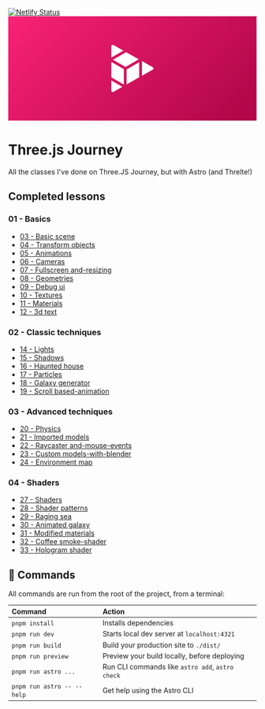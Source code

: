 
[![Netlify Status](https://api.netlify.com/api/v1/badges/a8ea1771-b61c-46bd-81d5-4baf212a2c4e/deploy-status)](https://app.netlify.com/sites/stirring-biscochitos-671765/deploys)
![Header](src/assets/header.png)

# Three.js Journey
All the classes I've done on Three.JS Journey, but with Astro (and Threlte!)

## Completed lessons
### 01 - Basics
 - [03 - Basic scene](https://threejs.hnrq.dev/01-basics/03-basic-scene)
 - [04 - Transform objects](https://threejs.hnrq.dev/01-basics/04-transform-objects)
 - [05 - Animations](https://threejs.hnrq.dev/01-basics/05-animations)
 - [06 - Cameras](https://threejs.hnrq.dev/01-basics/06-cameras)
 - [07 - Fullscreen and-resizing](https://threejs.hnrq.dev/01-basics/07-fullscreen-and-resizing)
 - [08 - Geometries](https://threejs.hnrq.dev/01-basics/08-geometries)
 - [09 - Debug ui](https://threejs.hnrq.dev/01-basics/09-debug-ui)
 - [10 - Textures](https://threejs.hnrq.dev/01-basics/10-textures)
 - [11 - Materials](https://threejs.hnrq.dev/01-basics/11-materials)
 - [12 - 3d text](https://threejs.hnrq.dev/01-basics/12-3d-text)


### 02 - Classic techniques
 - [14 - Lights](https://threejs.hnrq.dev/02-classic-techniques/14-lights)
 - [15 - Shadows](https://threejs.hnrq.dev/02-classic-techniques/15-shadows)
 - [16 - Haunted house](https://threejs.hnrq.dev/02-classic-techniques/16-haunted-house)
 - [17 - Particles](https://threejs.hnrq.dev/02-classic-techniques/17-particles)
 - [18 - Galaxy generator](https://threejs.hnrq.dev/02-classic-techniques/18-galaxy-generator)
 - [19 - Scroll based-animation](https://threejs.hnrq.dev/02-classic-techniques/19-scroll-based-animation)


### 03 - Advanced techniques
 - [20 - Physics](https://threejs.hnrq.dev/03-advanced-techniques/20-physics)
 - [21 - Imported models](https://threejs.hnrq.dev/03-advanced-techniques/21-imported-models)
 - [22 - Raycaster and-mouse-events](https://threejs.hnrq.dev/03-advanced-techniques/22-raycaster-and-mouse-events)
 - [23 - Custom models-with-blender](https://threejs.hnrq.dev/03-advanced-techniques/23-custom-models-with-blender)
 - [24 - Environment map](https://threejs.hnrq.dev/03-advanced-techniques/24-environment-map)


### 04 - Shaders
 - [27 - Shaders](https://threejs.hnrq.dev/04-shaders/27-shaders)
 - [28 - Shader patterns](https://threejs.hnrq.dev/04-shaders/28-shader-patterns)
 - [29 - Raging sea](https://threejs.hnrq.dev/04-shaders/29-raging-sea)
 - [30 - Animated galaxy](https://threejs.hnrq.dev/04-shaders/30-animated-galaxy)
 - [31 - Modified materials](https://threejs.hnrq.dev/04-shaders/31-modified-materials)
 - [32 - Coffee smoke-shader](https://threejs.hnrq.dev/04-shaders/32-coffee-smoke-shader)
 - [33 - Hologram shader](https://threejs.hnrq.dev/04-shaders/33-hologram-shader)


## 🧞 Commands

All commands are run from the root of the project, from a terminal:

| Command                      | Action                                               |
| :--------------------------- | :--------------------------------------------------- |
| `pnpm install`             | Installs dependencies                                |
| `pnpm run dev`             | Starts local dev server at `localhost:4321`        |
| `pnpm run build`           | Build your production site to `./dist/`            |
| `pnpm run preview`         | Preview your build locally, before deploying         |
| `pnpm run astro ...`       | Run CLI commands like `astro add`, `astro check` |
| `pnpm run astro -- --help` | Get help using the Astro CLI                         |
